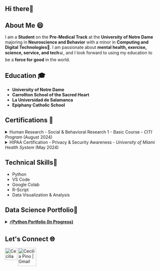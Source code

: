 ## Hi there👋

<!--
**cpino2/cpino2** is a ✨ _special_ ✨ repository because its `README.md` (this file) appears on your GitHub profile.

Here are some ideas to get you started:

- 🔭 I’m currently working on ...
- 🌱 I’m currently learning ...
- 👯 I’m looking to collaborate on ...
- 🤔 I’m looking for help with ...
- 💬 Ask me about ...
- 📫 How to reach me: ..
- 😄 Pronouns: ...
- ⚡ Fun fact: ...
-->

## About Me 😄
I am a **Student** on the **Pre-Medical Track** at the **University of Notre Dame** majoring in **Neuroscience and Behavior** with a minor in **Computing and Digital Technologies**🏰. I am passionate about **mental health, exercise, science, service, and tech**📊, and I look forward to using my education to be a **force for good** in the world.

## Education 🎓
- **University of Notre Dame**
- **Carrollton School of the Sacred Heart**
- **La Universidad de Salamanca**
- **Epiphany Catholic School**

## Certifications 📜
<details><summary>
Human Research - Social & Behavioral Research 1 - Basic Course - <em>CITI Program</em> (August 2024)
</summary></details>
<details><summary>
HIPAA Certification - Privacy & Security Awareness - <em>University of Miami Health System</em> (May 2024)
</summary></details>

## Technical Skills🤔
- Python
- VS Code
- Google Colab
- R-Script
- Data Visualization & Analysis

## Data Science Portfolio🚀
<details><summary>
<a href='https://github.com/cpino2/PINO-Python-Portfolio'><strong>⚡Python Portfolio (In Progress)</strong></a>
</summary>
<br>
<strong>Skills</strong>
</details>

## Let's Connect 🌐
<a href="https://www.linkedin.com/in/cecilia-pino-004846289/">
  <img align="left" alt="Cecilia Pino | LinkedIN" width="40px" src="assets/linkedin.png"/>
</a>
<a href="mailto:cpino2@nd.edu">
  <img align="left" alt="Cecilia Pino | Gmail" width="60px" src="assets/gmail.png"/>
</a>
